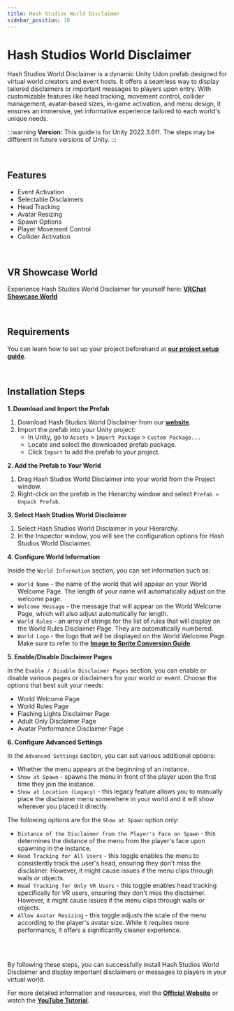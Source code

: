 ```yaml
---
title: Hash Studios World Disclaimer
sidebar_position: 10
---
```


# Hash Studios World Disclaimer

Hash Studios World Disclaimer is a dynamic Unity Udon prefab designed for virtual world creators and event hosts. It offers a seamless way to display tailored disclaimers or important messages to players upon entry. With customizable features like head tracking, movement control, collider management, avatar-based sizes, in-game activation, and menu design, it ensures an immersive, yet informative experience tailored to each world's unique needs.

:::warning
**Version:** This guide is for Unity 2022.3.6f1. The steps may be different in future versions of Unity.
:::

<br/>

## Features

- Event Activation
- Selectable Disclaimers
- Head Tracking
- Avatar Resizing
- Spawn Options
- Player Movement Control
- Collider Activation

<br/>

## VR Showcase World

Experience Hash Studios World Disclaimer for yourself here: **[VRChat Showcase World](https://vrchat.com/home/world/wrld_efd5b34d-b269-4e49-b86c-abc5fc7722db)**

<br/>

## Requirements

You can learn how to set up your project beforehand at **[our project setup guide](/docs/general-concepts/settingupudon)**.

<br/>

## Installation Steps

**1. Download and Import the Prefab**

1. Download Hash Studios World Disclaimer from our **[website](https://hashstudiosllc.com/hashstudiosworlddisclaimer)**.
2. Import the prefab into your Unity project:
   - In Unity, go to `Assets` > `Import Package` > `Custom Package...`
   - Locate and select the downloaded prefab package.
   - Click `Import` to add the prefab to your project.

**2. Add the Prefab to Your World**

1. Drag Hash Studios World Disclaimer into your world from the Project window.
2. Right-click on the prefab in the Hierarchy window and select `Prefab > Unpack Prefab`.

**3. Select Hash Studios World Disclaimer**

1. Select Hash Studios World Disclaimer in your Hierarchy.
2. In the Inspector window, you will see the configuration options for Hash Studios World Disclaimer.

**4. Configure World Information**

Inside the `World Information` section, you can set information such as:
- `World Name` - the name of the world that will appear on your World Welcome Page. The length of your name will automatically adjust on the welcome page.
- `Welcome Message` - the message that will appear on the World Welcome Page, which will also adjust automatically for length.
- `World Rules` - an array of strings for the list of rules that will display on the World Rules Disclaimer Page. They are automatically numbered.
- `World Logo` - the logo that will be displayed on the World Welcome Page. Make sure to refer to the **[Image to Sprite Conversion Guide](https://hashstudiosllc.com/DevelopmentDocumentation/docs/general-concepts/unityspriteconversion/)**.

**5. Enable/Disable Disclaimer Pages**

In the `Enable / Disable Disclaimer Pages` section, you can enable or disable various pages or disclaimers for your world or event. Choose the options that best suit your needs:
- World Welcome Page
- World Rules Page
- Flashing Lights Disclaimer Page
- Adult Only Disclaimer Page
- Avatar Performance Disclaimer Page

**6. Configure Advanced Settings**

In the `Advanced Settings` section, you can set various additional options:
- Whether the menu appears at the beginning of an instance.
- `Show at Spawn` - spawns the menu in front of the player upon the first time they join the instance.
- `Show at Location (Legacy)` - this legacy feature allows you to manually place the disclaimer menu somewhere in your world and it will show wherever you placed it directly.

The following options are for the `Show at Spawn` option only:
- `Distance of the Disclaimer from the Player's Face on Spawn` - this determines the distance of the menu from the player's face upon spawning in the instance.
- `Head Tracking for All Users` - this toggle enables the menu to consistently track the user's head, ensuring they don't miss the disclaimer. However, it might cause issues if the menu clips through walls or objects.
- `Head Tracking for Only VR Users` - this toggle enables head tracking specifically for VR users, ensuring they don't miss the disclaimer. However, it might cause issues if the menu clips through walls or objects.
- `Allow Avatar Resizing` - this toggle adjusts the scale of the menu according to the player's avatar size. While it requires more performance, it offers a significantly cleaner experience.

<br/><br/>

By following these steps, you can successfully install Hash Studios World Disclaimer and display important disclaimers or messages to players in your virtual world.

For more detailed information and resources, visit the **[Official Website](https://hashstudiosllc.com/hashstudiosworlddisclaimer)** or watch the **[YouTube Tutorial](https://youtu.be/IJUwJ2Yiqp8)**.
